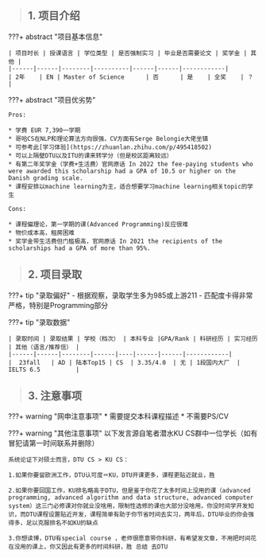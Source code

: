> ## **1. 项目介绍**

???+ abstract "项目基本信息" 

    | 项目时长 | 授课语言 | 学位类型 | 是否强制实习 | 毕业是否需要论文 | 奖学金 | 其他 |
    |------|------|--------|----------|------|------|------------|
    | 2年    | EN | Master of Science      | 否      | 是    | 全奖    | ？          |

???+ abstract "项目优劣势" 

    Pros:

    * 学费 EUR 7,390一学期
    * 哥哈CS在NLP和理论算法方向很强，CV方面有Serge Belongie大佬坐镇
    * 可参考此[学习体验](https://zhuanlan.zhihu.com/p/495418502)
    * 可以上隔壁DTU以及ITU的课来转学分（但是校区距离较远）
    * 有第二年奖学金（学费+生活费）官网原话 In 2022 the fee-paying students who were awarded this scholarship had a GPA of 10.5 or higher on the Danish grading scale.
    * 课程安排以machine learning为主，适合想要学习machine learning相关topic的学生
    
    Cons:
    
    * 课程偏理论，第一学期的课(Advanced Programming)反应很难
    * 物价成本高，租房困难
    * 奖学金带生活费但门槛极高，官网原话 In 2021 the recipients of the scholarships had a GPA of more than 95%.

> ## **2. 项目录取**

???+ tip "录取偏好"
    - 根据观察，录取学生多为985或上游211
    - 匹配度卡得非常严格，特别是Programming部分

???+ tip "录取数据"

    | 录取时间 | 录取结果 | 学校（档次） | 本科专业 |GPA/Rank | 科研经历 | 实习经历 | 其他（语言/推荐信） |
    |------|------|--------|------|----|------|------|------------|
    |  23fall   | AD | 陆本Top15 | CS  | 3.35/4.0  | 无 | 1段国内大厂  | IELTS 6.5          |


> ## **3. 注意事项**

???+ warning "网申注意事项"
    * 需要提交本科课程描述
    * 不需要PS/CV

???+ warning "其他注意事项"
    以下发言源自笔者潜水KU CS群中一位学长（如有冒犯请第一时间联系并删除）

    系统论证下对硕士而言，DTU CS > KU CS：

    1.如果你要留欧洲工作，DTU认可度＝KU，DTU开课更多，课程更贴近就业，胜 

    2.如果你要回国工作，KU排名略高于DTU，但是鉴于你花了太多时间上没用的课（advanced programming, advanced algorithm and data structure, advanced computer system）这三门必修课对你就业没啥用，限制性选修的课也大部分没啥用，你没时间学开发知识，而DTU课程设置贴近开发，课程简单有助于你节省时间去实习，两年后，DTU毕业的你会强得多，足以克服排名不如KU的缺点 

    3.你想读博，DTU有special course ，老师很愿意带你科研，有希望发文章，不用把时间花在没用的课上，你又因此有更多的时间科研，胜 总结 去DTU

